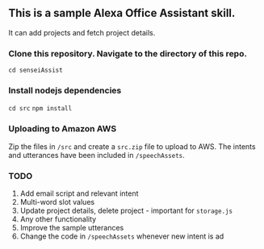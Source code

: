## This is a sample Alexa Office Assistant skill. 

It can add projects and fetch project details.  

### Clone this repository. Navigate to the directory of this repo. 

`cd senseiAssist`

### Install nodejs dependencies

`cd src`
`npm install`

### Uploading to Amazon AWS

Zip the files in `/src` and create a `src.zip` file to upload to AWS. 
The intents and utterances have been included in `/speechAssets`.

### TODO

1. Add email script and relevant intent
2. Multi-word slot values
3. Update project details, delete project - important for `storage.js`
4. Any other functionality
5. Improve the sample utterances 
6. Change the code in `/speechAssets` whenever new intent is ad



